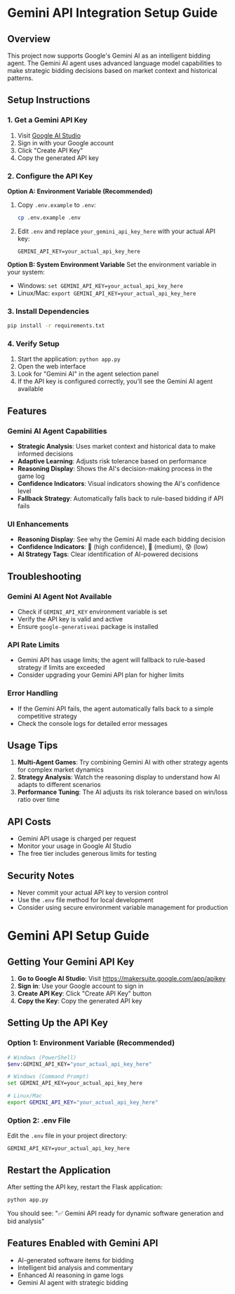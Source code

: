 # Gemini API Integration Setup Guide

## Overview
This project now supports Google's Gemini AI as an intelligent bidding agent. The Gemini AI agent uses advanced language model capabilities to make strategic bidding decisions based on market context and historical patterns.

## Setup Instructions

### 1. Get a Gemini API Key
1. Visit [Google AI Studio](https://aistudio.google.com/app/apikey)
2. Sign in with your Google account
3. Click "Create API Key"
4. Copy the generated API key

### 2. Configure the API Key
**Option A: Environment Variable (Recommended)**
1. Copy `.env.example` to `.env`:
   ```bash
   cp .env.example .env
   ```
2. Edit `.env` and replace `your_gemini_api_key_here` with your actual API key:
   ```
   GEMINI_API_KEY=your_actual_api_key_here
   ```

**Option B: System Environment Variable**
Set the environment variable in your system:
- Windows: `set GEMINI_API_KEY=your_actual_api_key_here`
- Linux/Mac: `export GEMINI_API_KEY=your_actual_api_key_here`

### 3. Install Dependencies
```bash
pip install -r requirements.txt
```

### 4. Verify Setup
1. Start the application: `python app.py`
2. Open the web interface
3. Look for "Gemini AI" in the agent selection panel
4. If the API key is configured correctly, you'll see the Gemini AI agent available

## Features

### Gemini AI Agent Capabilities
- **Strategic Analysis**: Uses market context and historical data to make informed decisions
- **Adaptive Learning**: Adjusts risk tolerance based on performance
- **Reasoning Display**: Shows the AI's decision-making process in the game log
- **Confidence Indicators**: Visual indicators showing the AI's confidence level
- **Fallback Strategy**: Automatically falls back to rule-based bidding if API fails

### UI Enhancements
- **Reasoning Display**: See why the Gemini AI made each bidding decision
- **Confidence Indicators**: 💪 (high confidence), 🤔 (medium), 😰 (low)
- **AI Strategy Tags**: Clear identification of AI-powered decisions

## Troubleshooting

### Gemini AI Agent Not Available
- Check if `GEMINI_API_KEY` environment variable is set
- Verify the API key is valid and active
- Ensure `google-generativeai` package is installed

### API Rate Limits
- Gemini API has usage limits; the agent will fallback to rule-based strategy if limits are exceeded
- Consider upgrading your Gemini API plan for higher limits

### Error Handling
- If the Gemini API fails, the agent automatically falls back to a simple competitive strategy
- Check the console logs for detailed error messages

## Usage Tips

1. **Multi-Agent Games**: Try combining Gemini AI with other strategy agents for complex market dynamics
2. **Strategy Analysis**: Watch the reasoning display to understand how AI adapts to different scenarios
3. **Performance Tuning**: The AI adjusts its risk tolerance based on win/loss ratio over time

## API Costs
- Gemini API usage is charged per request
- Monitor your usage in Google AI Studio
- The free tier includes generous limits for testing

## Security Notes
- Never commit your actual API key to version control
- Use the `.env` file method for local development
- Consider using secure environment variable management for production

# Gemini API Setup Guide

## Getting Your Gemini API Key

1. **Go to Google AI Studio**: Visit https://makersuite.google.com/app/apikey
2. **Sign in**: Use your Google account to sign in
3. **Create API Key**: Click "Create API Key" button
4. **Copy the Key**: Copy the generated API key

## Setting Up the API Key

### Option 1: Environment Variable (Recommended)
```bash
# Windows (PowerShell)
$env:GEMINI_API_KEY="your_actual_api_key_here"

# Windows (Command Prompt)
set GEMINI_API_KEY=your_actual_api_key_here

# Linux/Mac
export GEMINI_API_KEY="your_actual_api_key_here"
```

### Option 2: .env File
Edit the `.env` file in your project directory:
```
GEMINI_API_KEY=your_actual_api_key_here
```

## Restart the Application
After setting the API key, restart the Flask application:
```bash
python app.py
```

You should see: "✅ Gemini API ready for dynamic software generation and bid analysis"

## Features Enabled with Gemini API
- AI-generated software items for bidding
- Intelligent bid analysis and commentary
- Enhanced AI reasoning in game logs
- Gemini AI agent with strategic bidding
